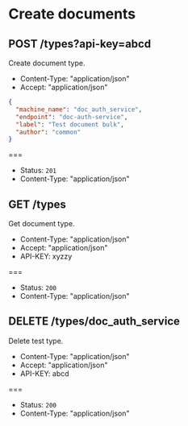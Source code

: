# Create documents

## POST /types?api-key=abcd

Create document type.

* Content-Type: "application/json"
* Accept: "application/json"

```json
{
  "machine_name": "doc_auth_service",
  "endpoint": "doc-auth-service",
  "label": "Test document bulk",
  "author": "common"
}
```

===

* Status: `201`
* Content-Type: "application/json"

## GET /types

Get document type.

* Content-Type: "application/json"
* Accept: "application/json"
* API-KEY: xyzzy

===

* Status: `200`
* Content-Type: "application/json"

## DELETE /types/doc_auth_service

Delete test type.

* Content-Type: "application/json"
* Accept: "application/json"
* API-KEY: abcd

===

* Status: `200`
* Content-Type: "application/json"
